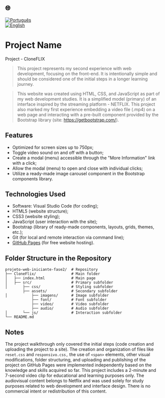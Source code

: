 ## 🌐
[![Português](https://img.shields.io/badge/-Português-green)](README.md)  
[![English](https://img.shields.io/badge/-English-blue)](README_en.md)

# Project Name

Project - CloneFLIX

> This project represents my second experience with web development, focusing on the front-end. It is intentionally simple and should be considered one of the initial steps in a longer learning journey.

> This website was created using HTML, CSS, and JavaScript as part of my web development studies. It is a simplified model (primary) of an interface inspired by the streaming platform - NETFLIX. This project also marked my first experience embedding a video file (.mp4) on a web page and interacting with a pre-built component provided by the Bootstrap library (site: https://getbootstrap.com/).

## Features

- Optimized for screen sizes up to 750px;
- Toggle video sound on and off with a button;
- Create a modal (menu) accessible through the "More Information" link with a click;
- Allow the modal (menu) to open and close with individual clicks;
- Utilize a ready-made image carousel component in the Bootstrap components library.

## Technologies Used

- Software: Visual Studio Code (for coding);
- HTML5 (website structure);
- CSS3 (website styling);
- JavaScript (user interaction with the site);
- Bootstrap (library of ready-made components, layouts, grids, themes, etc.);
- Git (for local and remote interaction via command line);
- [GitHub Pages](https://pages.github.com/) (for free website hosting).

## Folder Structure in the Repository
```
projeto-web-iniciante-fase2/  # Repository  
├── CloneFlix/                # Main folder  
│   ├── index.html            # Main page  
│   ├── src/                  # Primary subfolder  
│       ├── css/              # Styling subfolder  
        ├── assets/           # Secondary subfolder  
│           ├── imagens/      # Image subfolder  
            ├── font/         # Font subfolder  
            ├── video/        # Video subfolder  
            ├── audio/        # Audio subfolder  
│       └── js/               # Interaction subfolder  
└── README.md  
```
## Notes

The project walkthrough only covered the initial steps (code creation and uploading the project to a site). 
The creation and organization of files like `reset.css` and `responsivo.css,` the use of `<span>` elements, other visual 
modifications, folder structuring, and uploading and publishing of the project on GitHub Pages were implemented independently 
based on the knowledge and skills acquired so far.
This project includes a 2-minute and 7-second video clip for educational and learning purposes only. 
The audiovisual content belongs to Netflix and was used solely for study purposes related to web development and interface design. 
There is no commercial intent or redistribution of this content.
